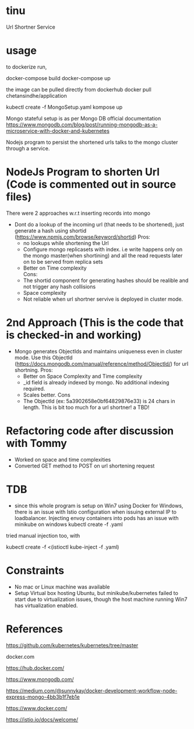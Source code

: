 # tinu
Url Shortner Service

# usage
to dockerize run,

 docker-compose build
 docker-compose up

the image can be pulled directly from dockerhub
 docker pull chetansindhe/application

 kubectl create -f MongoSetup.yaml
 kompose up 


Mongo stateful setup is as per Mongo DB official documentation
https://www.mongodb.com/blog/post/running-mongodb-as-a-microservice-with-docker-and-kubernetes

Nodejs program to persist the shortened urls talks to the mongo cluster through a service.


# NodeJs Program to shorten Url (Code is commented out in source files)
There were 2 approaches w.r.t inserting records into mongo
 - Dont do a lookup of the incoming url (that needs to be shortened), just generate a hash using shortid (https://www.npmjs.com/browse/keyword/shortid)
   Pros:
     - no lookups while shortening the Url
     - Configure mongo replicasets with index. i.e write happens only on the mongo master(when shortining) and all the read requests later on to be served from replica sets
     - Better on Time complexity     
  Cons:
     - The shortid component for generating hashes should be realible and not trigger any hash collisions
     - Space complexity 
     - Not reliable when url shortner servive is deployed in cluster mode.
     
# 2nd Approach (This is the code that is checked-in and working)
 - Mongo generates ObjectIds and maintains uniqueness even in cluster mode. Use this ObjectId (https://docs.mongodb.com/manual/reference/method/ObjectId/) for url shortning.
  Pros:
    - Better on Space Complexity and Time complexity
    - _id field is already indexed by mongo. No additional indexing required.
    - Scales better.
  Cons
    - The ObjectId (ex: 5a3902658e0bf64829876e33) is 24 chars in length. This is bit too much for a url shortner! a TBD!
    
 
 # Refactoring code after discussion with Tommy
 - Worked on space and time complexities
 - Converted GET method to POST on url shortening request
 
 
  # TDB
  - since this whole program is setup on Win7 using Docker for Windows, there is an issue with Istio configuration when issuing external IP to loadbalancer.
  Injecting envoy containers into pods has an issue with minikube on windows
  kubectl create -f <your-app-spec>.yaml
  
  tried manual injection too, with
   
   kubectl create -f <(istioctl kube-inject -f <your-app-spec>.yaml)
  
  
  # Constraints
   - No mac or Linux machine was available
   - Setup Virtual box hosting Ubuntu, but minikube/kubernetes failed to start due to virtualization issues, though the host machine running Win7 has virtualization enabled.
   
  # References
   https://github.com/kubernetes/kubernetes/tree/master
   
   docker.com
   
   https://hub.docker.com/
   
   https://www.mongodb.com/
   
   https://medium.com/@sunnykay/docker-development-workflow-node-express-mongo-4bb3b1f7eb1e
   
   https://www.docker.com/
   
   https://istio.io/docs/welcome/
